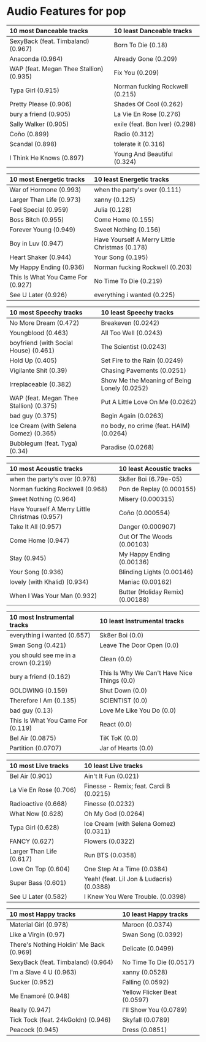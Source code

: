 # Audio Features for pop
| 10 most Danceable tracks | 10 least Danceable tracks |
|:---|:---|
| SexyBack (feat. Timbaland) (0.967) | Born To Die (0.18) |
| Anaconda (0.964) | Already Gone (0.209) |
| WAP (feat. Megan Thee Stallion) (0.935) | Fix You (0.209) |
| Typa Girl (0.915) | Norman fucking Rockwell (0.215) |
| Pretty Please (0.906) | Shades Of Cool (0.262) |
| bury a friend (0.905) | La Vie En Rose (0.276) |
| Sally Walker (0.905) | exile (feat. Bon Iver) (0.298) |
| Coño (0.899) | Radio (0.312) |
| Scandal (0.898) | tolerate it (0.316) |
| I Think He Knows (0.897) | Young And Beautiful (0.324) |

| 10 most Energetic tracks | 10 least Energetic tracks |
|:---|:---|
| War of Hormone (0.993) | when the party's over (0.111) |
| Larger Than Life (0.973) | xanny (0.125) |
| Feel Special (0.959) | Julia (0.128) |
| Boss Bitch (0.955) | Come Home (0.155) |
| Forever Young (0.949) | Sweet Nothing (0.156) |
| Boy in Luv (0.947) | Have Yourself A Merry Little Christmas (0.178) |
| Heart Shaker (0.944) | Your Song (0.195) |
| My Happy Ending (0.936) | Norman fucking Rockwell (0.203) |
| This Is What You Came For (0.927) | No Time To Die (0.219) |
| See U Later (0.926) | everything i wanted (0.225) |

| 10 most Speechy tracks | 10 least Speechy tracks |
|:---|:---|
| No More Dream (0.472) | Breakeven (0.0242) |
| Youngblood (0.463) | All Too Well (0.0243) |
| boyfriend (with Social House) (0.461) | The Scientist (0.0243) |
| Hold Up (0.405) | Set Fire to the Rain (0.0249) |
| Vigilante Shit (0.39) | Chasing Pavements (0.0251) |
| Irreplaceable (0.382) | Show Me the Meaning of Being Lonely (0.0252) |
| WAP (feat. Megan Thee Stallion) (0.375) | Put A Little Love On Me (0.0262) |
| bad guy (0.375) | Begin Again (0.0263) |
| Ice Cream (with Selena Gomez) (0.365) | no body, no crime (feat. HAIM) (0.0264) |
| Bubblegum (feat. Tyga) (0.34) | Paradise (0.0268) |

| 10 most Acoustic tracks | 10 least Acoustic tracks |
|:---|:---|
| when the party's over (0.978) | Sk8er Boi (6.79e-05) |
| Norman fucking Rockwell (0.968) | Pon de Replay (0.000155) |
| Sweet Nothing (0.964) | Misery (0.000315) |
| Have Yourself A Merry Little Christmas (0.957) | Coño (0.000554) |
| Take It All (0.957) | Danger (0.000907) |
| Come Home (0.947) | Out Of The Woods (0.00103) |
| Stay (0.945) | My Happy Ending (0.00136) |
| Your Song (0.936) | Blinding Lights (0.00146) |
| lovely (with Khalid) (0.934) | Maniac (0.00162) |
| When I Was Your Man (0.932) | Butter (Holiday Remix) (0.00188) |

| 10 most Instrumental tracks | 10 least Instrumental tracks |
|:---|:---|
| everything i wanted (0.657) | Sk8er Boi (0.0) |
| Swan Song (0.421) | Leave The Door Open (0.0) |
| you should see me in a crown (0.219) | Clean (0.0) |
| bury a friend (0.162) | This Is Why We Can't Have Nice Things (0.0) |
| GOLDWING (0.159) | Shut Down (0.0) |
| Therefore I Am (0.135) | SCIENTIST (0.0) |
| bad guy (0.13) | Love Me Like You Do (0.0) |
| This Is What You Came For (0.119) | React (0.0) |
| Bel Air (0.0875) | TiK ToK (0.0) |
| Partition (0.0707) | Jar of Hearts (0.0) |

| 10 most Live tracks | 10 least Live tracks |
|:---|:---|
| Bel Air (0.901) | Ain't It Fun (0.021) |
| La Vie En Rose (0.706) | Finesse - Remix; feat. Cardi B (0.0215) |
| Radioactive (0.668) | Finesse (0.0232) |
| What Now (0.628) | Oh My God (0.0264) |
| Typa Girl (0.628) | Ice Cream (with Selena Gomez) (0.0311) |
| FANCY (0.627) | Flowers (0.0322) |
| Larger Than Life (0.617) | Run BTS (0.0358) |
| Love On Top (0.604) | One Step At a Time (0.0384) |
| Super Bass (0.601) | Yeah! (feat. Lil Jon & Ludacris) (0.0388) |
| See U Later (0.582) | I Knew You Were Trouble. (0.0398) |

| 10 most Happy tracks | 10 least Happy tracks |
|:---|:---|
| Material Girl (0.978) | Maroon (0.0374) |
| Like a Virgin (0.97) | Swan Song (0.0392) |
| There's Nothing Holdin' Me Back (0.969) | Delicate (0.0499) |
| SexyBack (feat. Timbaland) (0.964) | No Time To Die (0.0517) |
| I'm a Slave 4 U (0.963) | xanny (0.0528) |
| Sucker (0.952) | Falling (0.0592) |
| Me Enamoré (0.948) | Yellow Flicker Beat (0.0597) |
| Really (0.947) | I'll Show You (0.0789) |
| Tick Tock (feat. 24kGoldn) (0.946) | Skyfall (0.0789) |
| Peacock (0.945) | Dress (0.0851) |
